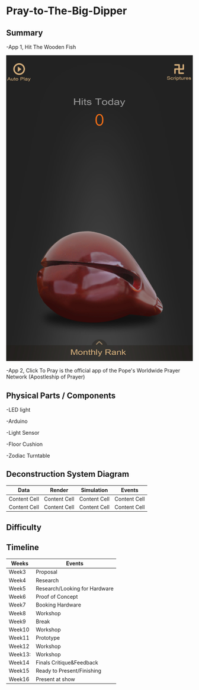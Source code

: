 # Pray-to-The-Big-Dipper

## Summary

-App 1, Hit The Wooden Fish

 ![image](http://github.com/chengjun334/Pray-to-The-Big-Dipper/raw/master/WoodenFish.jpg)

-App 2, Click To Pray is the official app of the Pope's Worldwide Prayer Network (Apostleship of Prayer)

## Physical Parts / Components

-LED light

-Arduino

-Light Sensor

-Floor Cushion

-Zodiac Turntable

## Deconstruction System Diagram

| Data | Render | Simulation | Events |
| ------------- | ------------- | ------------- | ------------- |
| Content Cell  | Content Cell  | Content Cell  | Content Cell  |
| Content Cell  | Content Cell  | Content Cell  | Content Cell  |

## Difficulty 

## Timeline

|  Weeks | Events |
| ------------- | ------------- |
| Week3 | Proposal  |
| Week4  | Research  |
| Week5  | Research/Looking for Hardware  |
| Week6  | Proof of Concept  |
| Week7  | Booking Hardware  |
| Week8  | Workshop |
| Week9  | Break |
| Week10  | Workshop |
| Week11 |  Prototype  |
| Week12  | Workshop  |
| Week13:  | Workshop |
| Week14  | Finals Critique&Feedback  |
| Week15 | Ready to Present/Finishing |
| Week16 |  Present at show  |
